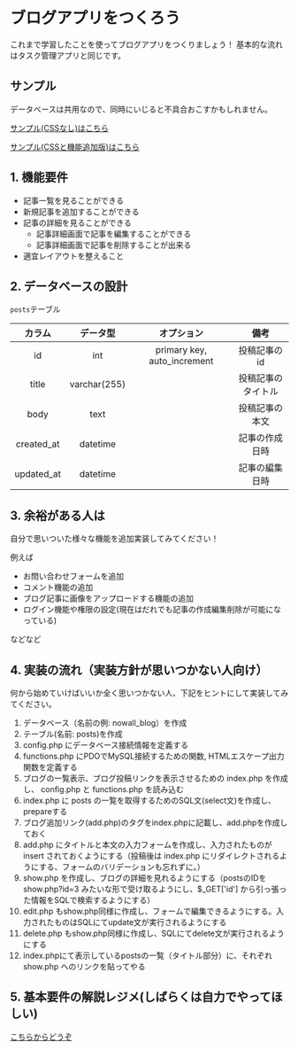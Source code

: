 # ブログアプリをつくろう
これまで学習したことを使ってブログアプリをつくりましょう！
基本的な流れはタスク管理アプリと同じです。

## サンプル
データベースは共用なので、同時にいじると不具合おこすかもしれません。

<a href="http://spartacamp.s15.coreserver.jp/elites_camp/blog_no_design/" target="_blank">サンプル(CSSなし)はこちら</a>

<a href="http://spartacamp.s15.coreserver.jp/elites_camp/blog_design/" target="_blank">サンプル(CSSと機能追加版)はこちら</a>


## 1. 機能要件

- 記事一覧を見ることができる
- 新規記事を追加することができる
- 記事の詳細を見ることができる
    - 記事詳細画面で記事を編集することができる
    - 記事詳細画面で記事を削除することが出来る
- 適宜レイアウトを整えること

## 2. データベースの設計
`posts`テーブル

|カラム| データ型| オプション| 備考 |
|:---------:|:------------:|:--------------------------:|:-----------------:|
| id        | int          | primary key, auto_increment| 投稿記事のid      |
| title     | varchar(255) |                            | 投稿記事のタイトル |
| body      | text         |                            | 投稿記事の本文     |
| created_at| datetime     |                            | 記事の作成日時     |
| updated_at| datetime     |                            | 記事の編集日時     |


## 3. 余裕がある人は
自分で思いついた様々な機能を追加実装してみてください！

例えば

- お問い合わせフォームを追加
- コメント機能の追加
- ブログ記事に画像をアップロードする機能の追加
- ログイン機能や権限の設定(現在はだれでも記事の作成編集削除が可能になっている)

などなど


## 4. 実装の流れ（実装方針が思いつかない人向け）
何から始めていけばいいか全く思いつかない人、下記をヒントにして実装してみてください。

1. データベース（名前の例: nowall_blog）を作成
2. テーブル(名前: posts)を作成
3. config.php にデータベース接続情報を定義する
4. functions.php にPDOでMySQL接続するための関数, HTMLエスケープ出力関数を定義する
5. ブログの一覧表示、ブログ投稿リンクを表示させるための index.php を作成し、 config.php と functions.php を読み込む
6. index.php に posts の一覧を取得するためのSQL文(select文)を作成し、prepareする
7. ブログ追加リンク(add.php)のタグをindex.phpに記載し、add.phpを作成しておく
8. add.php にタイトルと本文の入力フォームを作成し、入力されたものが insert されておくようにする（投稿後は index.php にリダイレクトされるようにする、フォームのバリデーションも忘れずに。）
9. show.php を作成し、ブログの詳細を見れるようにする（postsのIDを show.php?id=3 みたいな形で受け取るようにし、$_GET['id'] から引っ張った情報をSQLで検索するようにする）
10. edit.php もshow.php同様に作成し、フォームで編集できるようにする。入力されたものはSQLにてupdate文が実行されるようにする
11. delete.php もshow.php同様に作成し、SQLにてdelete文が実行されるようにする
12. index.phpにて表示しているpostsの一覧（タイトル部分）に、それぞれ show.php へのリンクを貼ってやる


## 5. 基本要件の解説レジメ(しばらくは自力でやってほしい)
<a href="http://qiita.com/elites_camp/private/642492fb8c13ac0b0115" target="_blank">こちらからどうぞ</a>


